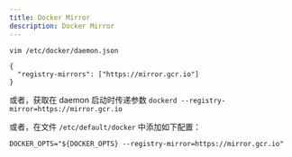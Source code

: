 ```yaml
---
title: Docker Mirror
description: Docker Mirror  
---
```


`vim /etc/docker/daemon.json`

```
{
  "registry-mirrors": ["https://mirror.gcr.io"]
}
```

或者，获取在 daemon 启动时传递参数 `dockerd --registry-mirror=https://mirror.gcr.io`

或者，在文件 `/etc/default/docker` 中添加如下配置：

`DOCKER_OPTS="${DOCKER_OPTS} --registry-mirror=https://mirror.gcr.io"`